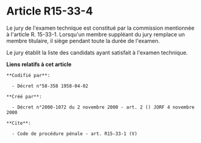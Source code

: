 # Article R15-33-4

Le jury de l'examen technique est constitué par la commission mentionnée à l'article R. 15-33-1. Lorsqu'un membre suppléant
du jury remplace un membre titulaire, il siège pendant toute la durée de l'examen. 

Le jury établit la liste des candidats ayant satisfait à l'examen technique.

**Liens relatifs à cet article**

	**Codifié par**:

	  - Décret n°58-358 1958-04-02

	**Créé par**:

	  - Décret n°2000-1072 du 2 novembre 2000 - art. 2 () JORF 4 novembre 2000

	**Cite**:

	  - Code de procédure pénale - art. R15-33-1 (V)
